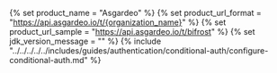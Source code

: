 {% set product_name = "Asgardeo" %}
{% set product_url_format = "https://api.asgardeo.io/t/{organization_name}" %}
{% set product_url_sample = "https://api.asgardeo.io/t/bifrost" %}
{% set jdk_version_message = "" %}
{% include "../../../../../includes/guides/authentication/conditional-auth/configure-conditional-auth.md" %}